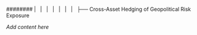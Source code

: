 ######## |   |   |   |   |   |   |   ├── Cross-Asset Hedging of Geopolitical Risk Exposure

*Add content here*